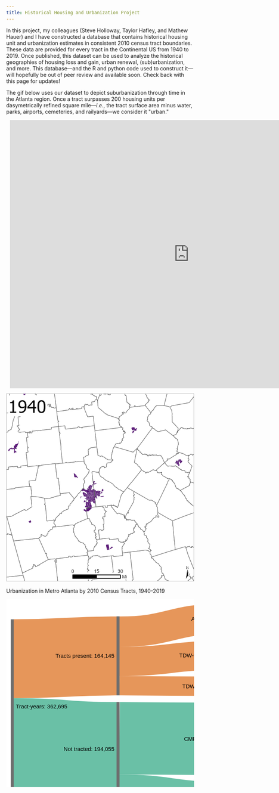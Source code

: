 ```yaml
---
title: Historical Housing and Urbanization Project
---
```


In this project, my colleagues (Steve Holloway, Taylor Hafley, and Mathew Hauer) and I have constructed a database that contains historical housing unit and urbanization estimates in consistent 2010 census tract boundaries. These data are provided for every tract in the Continental US from 1940 to 2019. Once published, this dataset can be used to analyze the historical geographies of housing loss and gain, urban renewal, (sub)urbanization, and more. This database&mdash;and the R and python code used to construct it&mdash;will hopefully be out of peer review and available soon. Check back with this page for updates!

The gif below uses our dataset to depict suburbanization through time in the Atlanta region. Once a tract surpasses 200 housing units per dasymetrically refined square mile&mdash;*i.e.*, the tract surface area minus water, parks, airports, cemeteries, and railyards&mdash;we consider it "urban."


<div style="width: 960px; height: 720px; margin: 10px; position: relative;"><iframe allowfullscreen frameborder="0" style="width:960px; height:720px" src="https://lucid.app/documents/embeddedchart/62b1882d-82de-4c3b-9969-15898f39d1d9" id="-b1L.uO.ScG2"></iframe></div>

<p style="text-align: center">
  <img src="/Projects/atl.gif" width="600" title="Urbanization in Metro Atlanta, 1940-2019"/>
  <figcaption>Urbanization in Metro Atlanta by 2010 Census Tracts, 1940-2019</figcaption>
</p>
<svg id="sankey_svg" height="600" width="600" xmlns="http://www.w3.org/2000/svg" version="1.1"><title>Your Diagram Title</title><!-- Generated with SankeyMATIC on Wed Jan 19 2022 14:49:36 GMT-0500 (Eastern Standard Time)--><g><rect width="100%" height="100%" fill="rgb(255, 255, 255)"></rect><g transform="translate(12,12)"><g><path class="link" d="M8,378.73944302155314C146,378.73944302155314 146,389.318074646731 284,389.318074646731" style="fill: none; stroke-width: 250.397px; stroke: rgb(27, 158, 119); stroke-opacity: 0.65;"><title>Tract-years &#8594; Not tracted:
194,055</title></path><path class="link" d="M8,147.63948300004745C146,147.63948300004745 146,140.21811462522533 284,140.21811462522533" style="fill: none; stroke-width: 211.803px; stroke: rgb(217, 95, 2); stroke-opacity: 0.65;"><title>Tract-years &#8594; Tracts present:
164,145</title></path><path class="link" d="M292,361.14736371881634C430,361.14736371881634 430,362.83070899791824 568,362.83070899791824" style="fill: none; stroke-width: 194.056px; stroke: rgb(27, 158, 119); stroke-opacity: 0.65;"><title>Not tracted &#8594; CMR:
150,391</title></path><path class="link" d="M292,75.19270208852092C430,75.19270208852092 430,40.87604736762282 568,40.87604736762282" style="fill: none; stroke-width: 81.7521px; stroke: rgb(217, 95, 2); stroke-opacity: 0.65;"><title>Tracts present &#8594; AW:
63,357</title></path><path class="link" d="M292,155.09315839478376C430,155.09315839478376 430,138.77650367388566 568,138.77650367388566" style="fill: none; stroke-width: 78.0488px; stroke: rgb(217, 95, 2); stroke-opacity: 0.65;"><title>Tracts present &#8594; TDW-90:
60,487</title></path><path class="link" d="M292,220.11857093148816C430,220.11857093148816 430,221.80191621059006 568,221.80191621059006" style="fill: none; stroke-width: 52.002px; stroke: rgb(217, 95, 2); stroke-opacity: 0.65;"><title>Tracts present &#8594; TDW-1:
40,301</title></path><path class="link" d="M292,479.58189962363997C430,479.58189962363997 430,499.26524490274187 568,499.26524490274187" style="fill: none; stroke-width: 42.8135px; stroke: rgb(27, 158, 119); stroke-opacity: 0.65;"><title>Not tracted &#8594; TMR:
33,180</title></path><path class="link" d="M292,507.46292913879734C430,507.46292913879734 430,545.1462744178992 568,545.1462744178992" style="fill: none; stroke-width: 12.9486px; stroke: rgb(27, 158, 119); stroke-opacity: 0.65;"><title>Not tracted &#8594; UMR:
10,035</title></path><path class="link" d="M8,506.83798311722575C146,506.83798311722575 146,535.4166147424037 284,535.4166147424037" style="fill: none; stroke-width: 5.80008px; stroke: rgb(117, 112, 179); stroke-opacity: 0.65;"><title>Tract-years &#8594; Sparsely populated:
4,495</title></path><path class="link" d="M292,535.4166147424037C430,535.4166147424037 430,573.0999600215056 568,573.0999600215056" style="fill: none; stroke-width: 5.80008px; stroke: rgb(117, 112, 179); stroke-opacity: 0.65;"><title>Sparsely populated &#8594; HM:
4,495</title></path><path class="link" d="M292,514.2268933511521C430,514.2268933511521 430,569.9102386302541 568,569.9102386302541" style="fill: none; stroke-width: 1px; stroke: rgb(117, 112, 179); stroke-opacity: 0.65;"><title>Not tracted &#8594; HM:
449</title></path></g><g><g class="node" transform="translate(0,41.73802309572012)"><rect height="468" width="8" id="r0" style="fill: rgb(110, 110, 110); fill-opacity: 1; stroke-width: 0px; stroke: rgb(53, 53, 53);" shape-rendering="crispEdges"><title>Tract-years:
362,695</title></rect><text x="14" y="234" dy=".35em" text-anchor="start" style="stroke-width: 0px; font-family: sans-serif; font-size: 15px; font-weight: 400; fill: rgb(0, 0, 0);">Tract-years: 362,695</text></g><g class="node" transform="translate(284,34.316654720897986)"><rect height="211.80291980865465" width="8" id="r1" style="fill: rgb(110, 110, 110); fill-opacity: 1; stroke-width: 0px; stroke: rgb(53, 53, 53);" shape-rendering="crispEdges"><title>Tracts present:
164,145</title></rect><text x="-6" y="105.90145990432733" dy=".35em" text-anchor="end" style="stroke-width: 0px; font-family: sans-serif; font-size: 15px; font-weight: 400; fill: rgb(0, 0, 0);">Tracts present: 164,145</text></g><g class="node" transform="translate(284,264.11957452955266)"><rect height="250.39700023435668" width="8" id="r2" style="fill: rgb(110, 110, 110); fill-opacity: 1; stroke-width: 0px; stroke: rgb(53, 53, 53);" shape-rendering="crispEdges"><title>Not tracted:
194,055</title></rect><text x="-6" y="125.19850011717834" dy=".35em" text-anchor="end" style="stroke-width: 0px; font-family: sans-serif; font-size: 15px; font-weight: 400; fill: rgb(0, 0, 0);">Not tracted: 194,055</text></g><g class="node" transform="translate(284,532.5165747639094)"><rect height="5.800079956988654" width="8" id="r3" style="fill: rgb(110, 110, 110); fill-opacity: 1; stroke-width: 0px; stroke: rgb(53, 53, 53);" shape-rendering="crispEdges"><title>Sparsely populated:
4,495</title></rect><text x="-6" y="2.900039978494327" dy=".35em" text-anchor="end" style="stroke-width: 0px; font-family: sans-serif; font-size: 15px; font-weight: 400; fill: rgb(0, 0, 0);">Sparsely populated: 4,495</text></g><g class="node" transform="translate(568,-1.1013412404281553e-13)"><rect height="81.75209473524586" width="8" id="r4" style="fill: rgb(110, 110, 110); fill-opacity: 1; stroke-width: 0px; stroke: rgb(53, 53, 53);" shape-rendering="crispEdges"><title>AW:
63,357</title></rect><text x="-6" y="40.87604736762293" dy=".35em" text-anchor="end" style="stroke-width: 0px; font-family: sans-serif; font-size: 15px; font-weight: 400; fill: rgb(0, 0, 0);">AW: 63,357</text></g><g class="node" transform="translate(568,99.75209473524575)"><rect height="78.0488178772798" width="8" id="r5" style="fill: rgb(110, 110, 110); fill-opacity: 1; stroke-width: 0px; stroke: rgb(53, 53, 53);" shape-rendering="crispEdges"><title>TDW-90:
60,487</title></rect><text x="-6" y="39.0244089386399" dy=".35em" text-anchor="end" style="stroke-width: 0px; font-family: sans-serif; font-size: 15px; font-weight: 400; fill: rgb(0, 0, 0);">TDW-90: 60,487</text></g><g class="node" transform="translate(568,195.80091261252556)"><rect height="52.00200719612898" width="8" id="r6" style="fill: rgb(110, 110, 110); fill-opacity: 1; stroke-width: 0px; stroke: rgb(53, 53, 53);" shape-rendering="crispEdges"><title>TDW-1:
40,301</title></rect><text x="-6" y="26.00100359806449" dy=".35em" text-anchor="end" style="stroke-width: 0px; font-family: sans-serif; font-size: 15px; font-weight: 400; fill: rgb(0, 0, 0);">TDW-1: 40,301</text></g><g class="node" transform="translate(568,265.80291980865456)"><rect height="194.0555783785274" width="8" id="r7" style="fill: rgb(110, 110, 110); fill-opacity: 1; stroke-width: 0px; stroke: rgb(53, 53, 53);" shape-rendering="crispEdges"><title>CMR:
150,391</title></rect><text x="-6" y="97.0277891892637" dy=".35em" text-anchor="end" style="stroke-width: 0px; font-family: sans-serif; font-size: 15px; font-weight: 400; fill: rgb(0, 0, 0);">CMR: 150,391</text></g><g class="node" transform="translate(568,477.85849818718197)"><rect height="42.81349343111981" width="8" id="r8" style="fill: rgb(110, 110, 110); fill-opacity: 1; stroke-width: 0px; stroke: rgb(53, 53, 53);" shape-rendering="crispEdges"><title>TMR:
33,180</title></rect><text x="-6" y="21.406746715559905" dy=".35em" text-anchor="end" style="stroke-width: 0px; font-family: sans-serif; font-size: 15px; font-weight: 400; fill: rgb(0, 0, 0);">TMR: 33,180</text></g><g class="node" transform="translate(568,538.6719916183018)"><rect height="12.948565599194916" width="8" id="r9" style="fill: rgb(110, 110, 110); fill-opacity: 1; stroke-width: 0px; stroke: rgb(53, 53, 53);" shape-rendering="crispEdges"><title>UMR:
10,035</title></rect><text x="-6" y="6.474282799597458" dy=".35em" text-anchor="end" style="stroke-width: 0px; font-family: sans-serif; font-size: 15px; font-weight: 400; fill: rgb(0, 0, 0);">UMR: 10,035</text></g><g class="node" transform="translate(568,569.6205572174968)"><rect height="6.379442782503205" width="8" id="r10" style="fill: rgb(110, 110, 110); fill-opacity: 1; stroke-width: 0px; stroke: rgb(53, 53, 53);" shape-rendering="crispEdges"><title>HM:
4,944</title></rect><text x="-6" y="3.1897213912516027" dy=".35em" text-anchor="end" style="stroke-width: 0px; font-family: sans-serif; font-size: 15px; font-weight: 400; fill: rgb(0, 0, 0);">HM: 4,944</text></g></g></g></g></svg>

